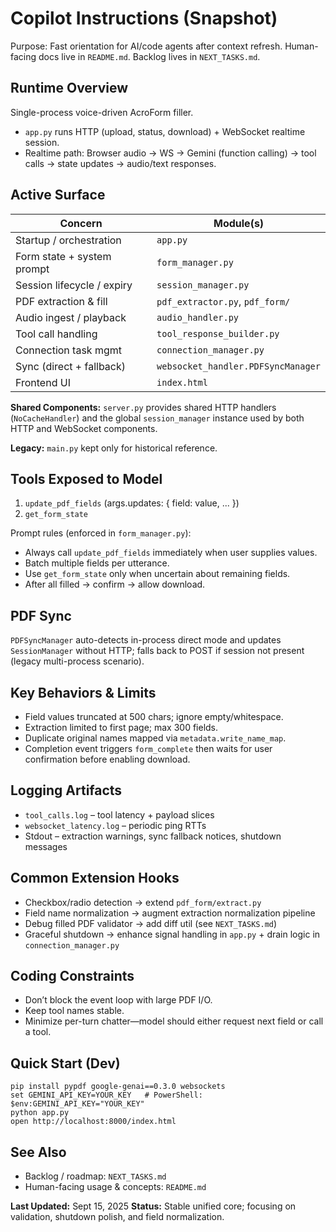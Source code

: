 ﻿# Copilot Instructions (Snapshot)

Purpose: Fast orientation for AI/code agents after context refresh. Human-facing docs live in `README.md`. Backlog lives in `NEXT_TASKS.md`.

## Runtime Overview
Single-process voice-driven AcroForm filler.
* `app.py` runs HTTP (upload, status, download) + WebSocket realtime session.
* Realtime path: Browser audio → WS → Gemini (function calling) → tool calls → state updates → audio/text responses.

## Active Surface
| Concern | Module(s) |
|---------|-----------|
| Startup / orchestration | `app.py` |
| Form state + system prompt | `form_manager.py` |
| Session lifecycle / expiry | `session_manager.py` |
| PDF extraction & fill | `pdf_extractor.py`, `pdf_form/` |
| Audio ingest / playback | `audio_handler.py` |
| Tool call handling | `tool_response_builder.py` |
| Connection task mgmt | `connection_manager.py` |
| Sync (direct + fallback) | `websocket_handler.PDFSyncManager` |
| Frontend UI | `index.html` |

**Shared Components:** `server.py` provides shared HTTP handlers (`NoCacheHandler`) and the global `session_manager` instance used by both HTTP and WebSocket components.

**Legacy:** `main.py` kept only for historical reference.

## Tools Exposed to Model
1. `update_pdf_fields` (args.updates: { field: value, ... })
2. `get_form_state`

Prompt rules (enforced in `form_manager.py`):
* Always call `update_pdf_fields` immediately when user supplies values.
* Batch multiple fields per utterance.
* Use `get_form_state` only when uncertain about remaining fields.
* After all filled → confirm → allow download.

## PDF Sync
`PDFSyncManager` auto-detects in-process direct mode and updates `SessionManager` without HTTP; falls back to POST if session not present (legacy multi-process scenario).

## Key Behaviors & Limits
* Field values truncated at 500 chars; ignore empty/whitespace.
* Extraction limited to first page; max 300 fields.
* Duplicate original names mapped via `metadata.write_name_map`.
* Completion event triggers `form_complete` then waits for user confirmation before enabling download.

## Logging Artifacts
* `tool_calls.log` – tool latency + payload slices
* `websocket_latency.log` – periodic ping RTTs
* Stdout – extraction warnings, sync fallback notices, shutdown messages

## Common Extension Hooks
* Checkbox/radio detection → extend `pdf_form/extract.py`
* Field name normalization → augment extraction normalization pipeline
* Debug filled PDF validator → add diff util (see `NEXT_TASKS.md`)
* Graceful shutdown → enhance signal handling in `app.py` + drain logic in `connection_manager.py`

## Coding Constraints
* Don’t block the event loop with large PDF I/O.
* Keep tool names stable.
* Minimize per-turn chatter—model should either request next field or call a tool.

## Quick Start (Dev)
```
pip install pypdf google-genai==0.3.0 websockets
set GEMINI_API_KEY=YOUR_KEY   # PowerShell: $env:GEMINI_API_KEY="YOUR_KEY"
python app.py
open http://localhost:8000/index.html
```

## See Also
* Backlog / roadmap: `NEXT_TASKS.md`
* Human-facing usage & concepts: `README.md`

**Last Updated:** Sept 15, 2025
**Status:** Stable unified core; focusing on validation, shutdown polish, and field normalization.

